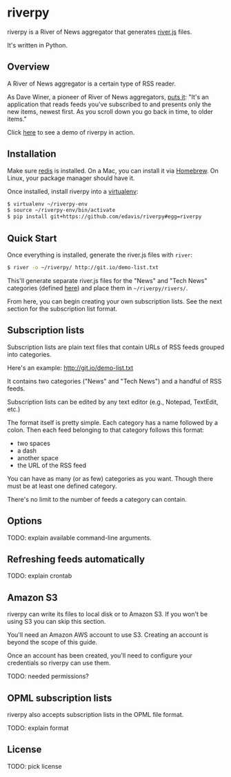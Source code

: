 # riverpy

riverpy is a River of News aggregator that generates [river.js][]
files.

It's written in Python.

[river.js]: <http://riverjs.org/>

## Overview

A River of News aggregator is a certain type of RSS reader.

As Dave Winer, a pioneer of River of News aggregators, [puts it][]: "It's
an application that reads feeds you've subscribed to and presents only
the new items, newest first. As you scroll down you go back in time,
to older items."

Click [here][riverpy-demo] to see a demo of riverpy in action.

[puts it]: <http://river2.newsriver.org/#whatIsARiverOfNewsStyleAggregator>
[riverpy-demo]: <http://riverpy-demo.s3.amazonaws.com/index.html>

## Installation

Make sure [redis][] is installed. On a Mac, you can install it via
[Homebrew][]. On Linux, your package manager should have it.

Once installed, install riverpy into a [virtualenv][]:

```bash
$ virtualenv ~/riverpy-env
$ source ~/riverpy-env/bin/activate
$ pip install git+https://github.com/edavis/riverpy#egg=riverpy
```

[redis]: <http://redis.io/>
[Homebrew]: <http://brew.sh/>
[virtualenv]: <http://www.virtualenv.org/en/latest/>

## Quick Start

Once everything is installed, generate the river.js files with `river`:

```bash
$ river -o ~/riverpy/ http://git.io/demo-list.txt
```

This'll generate separate river.js files for the "News" and "Tech
News" categories (defined [here][demo-list.txt]) and place them in
`~/riverpy/rivers/`.

From here, you can begin creating your own subscription lists. See the
next section for the subscription list format.

[demo-list.txt]: <http://git.io/demo-list.txt>

## Subscription lists

Subscription lists are plain text files that contain URLs of RSS feeds
grouped into categories.

Here's an example: http://git.io/demo-list.txt

It contains two categories ("News" and "Tech News") and a handful of
RSS feeds.

Subscription lists can be edited by any text editor (e.g., Notepad,
TextEdit, etc.)

The format itself is pretty simple. Each category has a name followed
by a colon. Then each feed belonging to that category follows this
format:

- two spaces
- a dash
- another space
- the URL of the RSS feed

You can have as many (or as few) categories as you want. Though there
must be at least one defined category.

There's no limit to the number of feeds a category can contain.

## Options

TODO: explain available command-line arguments.

## Refreshing feeds automatically

TODO: explain crontab

## Amazon S3

riverpy can write its files to local disk or to Amazon S3. If you
won't be using S3 you can skip this section.

You'll need an Amazon AWS account to use S3. Creating an account is
beyond the scope of this guide.

Once an account has been created, you'll need to configure your
credentials so riverpy can use them.

TODO: needed permissions?

## OPML subscription lists

riverpy also accepts subscription lists in the OPML file format.

TODO: explain format

## License

TODO: pick license
